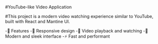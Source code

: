 #YouTube-like Video Application

#This project is a modern video watching experience similar to YouTube, built with React and Mantine UI.

-🚀 Features
-📱 Responsive design
-🎥 Video playback and watching
-🎨 Modern and sleek interface
-⚡ Fast and performant

